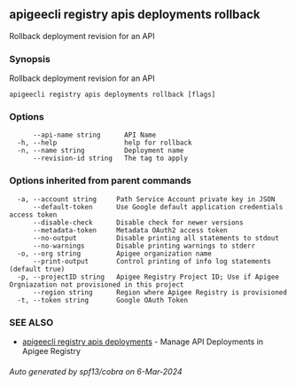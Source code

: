 ## apigeecli registry apis deployments rollback

Rollback deployment revision for an API

### Synopsis

Rollback deployment revision for an API

```
apigeecli registry apis deployments rollback [flags]
```

### Options

```
      --api-name string      API Name
  -h, --help                 help for rollback
  -n, --name string          Deployment name
      --revision-id string   The tag to apply
```

### Options inherited from parent commands

```
  -a, --account string     Path Service Account private key in JSON
      --default-token      Use Google default application credentials access token
      --disable-check      Disable check for newer versions
      --metadata-token     Metadata OAuth2 access token
      --no-output          Disable printing all statements to stdout
      --no-warnings        Disable printing warnings to stderr
  -o, --org string         Apigee organization name
      --print-output       Control printing of info log statements (default true)
  -p, --projectID string   Apigee Registry Project ID; Use if Apigee Orgniazation not provisioned in this project
      --region string      Region where Apigee Registry is provisioned
  -t, --token string       Google OAuth Token
```

### SEE ALSO

* [apigeecli registry apis deployments](apigeecli_registry_apis_deployments.md)	 - Manage API Deployments in Apigee Registry

###### Auto generated by spf13/cobra on 6-Mar-2024

